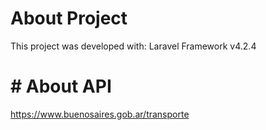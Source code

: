 
# About Project

This project was developed with:
Laravel Framework v4.2.4

# # About API

https://www.buenosaires.gob.ar/transporte

